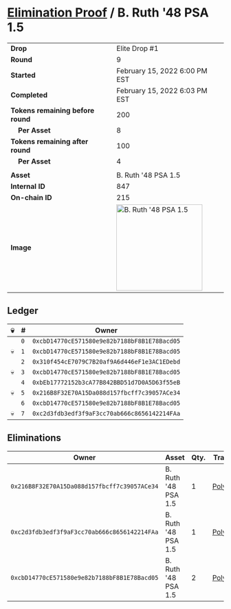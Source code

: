 # [Elimination Proof](./readme.md) / B. Ruth &#039;48 PSA 1.5

|||
|---|---|
| **Drop** | Elite Drop #1 |
| **Round** | 9 |
| **Started** | February 15, 2022 6:00 PM EST |
| **Completed** | February 15, 2022 6:03 PM EST |
| **Tokens remaining before round** | 200 |
| **&nbsp;&nbsp;&nbsp;&nbsp;Per Asset** | 8 |
| **Tokens remaining after round** | 100 |
| **&nbsp;&nbsp;&nbsp;&nbsp;Per Asset** | 4 |
| | |
| **Asset** | B. Ruth &#039;48 PSA 1.5 |
| **Internal ID** | 847 |
| **On-chain ID** | 215 |
| **Image** | <img src="https://tcdn.blokpax.com/95836cf2-27ac-47f9-850b-3be2869112d1/e996a3be5740ad9058b2c8e3c690a0064f95cbc878ba5ebdbe089fec946b61ba.png" height="200" alt="B. Ruth &#039;48 PSA 1.5" /> |

## Ledger

| 💀 | # | Owner |
| --- | --- | --- |
|  | `0` | `0xcbD14770cE571580e9e82b7188bF8B1E78Bacd05` |
| 💀 | `1` | `0xcbD14770cE571580e9e82b7188bF8B1E78Bacd05` |
|  | `2` | `0x310f454cE7079C7B20af9A6d446eF1e3AC1EDebd` |
| 💀 | `3` | `0xcbD14770cE571580e9e82b7188bF8B1E78Bacd05` |
|  | `4` | `0xbEb17772152b3cA77B842BBD51d7D0A5D63f55eB` |
| 💀 | `5` | `0x216B8F32E70A15Da088d157fbcff7c39057ACe34` |
|  | `6` | `0xcbD14770cE571580e9e82b7188bF8B1E78Bacd05` |
| 💀 | `7` | `0xc2d3fdb3edf3f9aF3cc70ab666c8656142214FAa` |


## Eliminations

| Owner | Asset | Qty. | Transaction |
| --- | --- | --- | --- |
| `0x216B8F32E70A15Da088d157fbcff7c39057ACe34` | B. Ruth '48 PSA 1.5 | 1 | [Polygonscan](https://polygonscan.com/tx/0x0a9dc5f2e40cf051e86fb1a956b06b96e0cb1ec7545822f677e57cb0f39a2f65) |
| `0xc2d3fdb3edf3f9aF3cc70ab666c8656142214FAa` | B. Ruth '48 PSA 1.5 | 1 | [Polygonscan](https://polygonscan.com/tx/0xc5696e87daae2dc500ca7dc4af9afaebcddec6c53e733725e386ccb07b5b1040) |
| `0xcbD14770cE571580e9e82b7188bF8B1E78Bacd05` | B. Ruth '48 PSA 1.5 | 2 | [Polygonscan](https://polygonscan.com/tx/0x9ac4aa558fbaf76eb526b730aabb05a2826fd4f0b2197e24c229212c28e555c0) |
